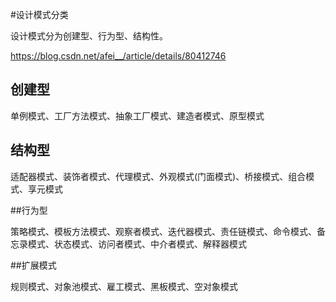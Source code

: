 #设计模式分类

设计模式分为创建型、行为型、结构性。

https://blog.csdn.net/afei__/article/details/80412746



## 创建型

单例模式、工厂方法模式、抽象工厂模式、建造者模式、原型模式





## 结构型

适配器模式、装饰者模式、代理模式、外观模式(门面模式)、桥接模式、组合模式、享元模式





##行为型

策略模式、模板方法模式、观察者模式、迭代器模式、责任链模式、命令模式、备忘录模式、状态模式、访问者模式、中介者模式、解释器模式





##扩展模式

规则模式、对象池模式、雇工模式、黑板模式、空对象模式



